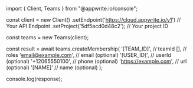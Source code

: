 import { Client, Teams } from "@appwrite.io/console";

const client = new Client()
    .setEndpoint('https://cloud.appwrite.io/v1') // Your API Endpoint
    .setProject('5df5acd0d48c2'); // Your project ID

const teams = new Teams(client);

const result = await teams.createMembership(
    '[TEAM_ID]', // teamId
    [], // roles
    'email@example.com', // email (optional)
    '[USER_ID]', // userId (optional)
    '+12065550100', // phone (optional)
    'https://example.com', // url (optional)
    '[NAME]' // name (optional)
);

console.log(response);
